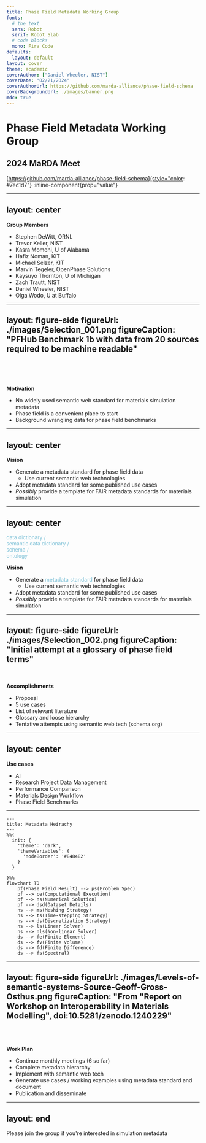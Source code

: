 ```yaml
---
title: Phase Field Metadata Working Group
fonts:
  # the text
  sans: Robot
  serif: Robot Slab
  # code blocks
  mono: Fira Code
defaults:
  layout: default
layout: cover
theme: academic
coverAuthor: ["Daniel Wheeler, NIST"]
coverDate: "02/21/2024"
coverAuthorUrl: https://github.com/marda-alliance/phase-field-schema
coverBackgroundUrl: ./images/banner.png
mdc: true
---
```


# Phase Field Metadata Working Group

## 2024 MaRDA Meet

[https://github.com/marda-alliance/phase-field-schema]{style="color: #7ec1d7"} :inline-component{prop="value"}

<!--

 - I've been interested in the topic of simulation metadata and how to
   capture that in workflows for a long time, but haven't had a venue
   to work on this so I'm greatful for that MaRDA is providing these
   working groups and that others the other team members are
   interested.
 - The working group started back in September, but a lot of the
   initial meetings were about defining the scope
 - We've got the ball rolling more in recent meetings.
 - The working group has now had 6 one hour meetings
 - This will contain some motivation, our current progress and our plans
 

-->

---
layout: center
---

**Group Members**

 - Stephen DeWitt, ORNL
 - Trevor Keller, NIST
 - Kasra Momeni, U of Alabama
 - Hafiz Noman, KIT
 - Michael Selzer, KIT
 - Marvin Tegeler, OpenPhase Solutions
 - Kaysuyo Thornton, U of Michigan
 - Zach Trautt, NIST
 - Daniel Wheeler, NIST
 - Olga Wodo, U at Buffalo
 
<!--

- We currently have 10 active members for the group
- A number of these participants have joined from the phase field
  workshops that have designed the phase field benchmarks
- We are mostly domain experts in phase field
- Michael Selzer and Hafiz Noman recently joined
  - They have experience in designing ontologies
- Likewise having Zach involved is very useful
- We need some experience in designing ontolgies and using web
  semantic technology

-->

---
layout: figure-side
figureUrl: ./images/Selection_001.png
figureCaption: "PFHub Benchmark 1b with data from 20 sources required to be machine readable"
---

<br><br><br>

**Motivation**

- No widely used semantic web standard for materials simulation metadata
- Phase field is a convenient place to start
- Background wrangling data for phase field benchmarks

<!--

- At least form my perspective I don't see a widely used standard for
  materials simulation metadata and this can help the platforms and
  tools that we're currently using.
- The tool & platform developers would like to not think about the
  standards if possible
- In the long run the way this issue might be addressed is by small
  groups coming up with a solution and then eventually merging these
  standards.
- My background and interest comes out of wrangling data for the PFHub project.
- The image on the right shows a result to the Cahn-Hilliard
  benchmaking involving merging 20 different submissions.
- It was extremely difficult to arrive on a standard even for this
  relatively straight forward problem and well specified problem.
  
-->

---
layout: center
---

**Vision**

- Generate a metadata standard for phase field data
  - Use current semantic web technologies
- Adopt metadata standard for some published use cases
- *Possibly* provide a template for FAIR metadata standards for
  materials simulation

<!--

- We want to create a standard using current semantic web technology
- We'd like to adopt this standard for some published used cases that
  I'll described in the next few slides
- Maybe we could use this as a standard for other materials simulation or
  merge with a wider field of metadata

-->

---
layout: center
---

<p style="font-size: 10pt; color: #7ec1d7;" class="absolute font-extralight right-110 transform rotate-0 top-25">data dictionary / <br> semantic data dictionary / <br> schema / <br> ontology</p>

**Vision**

- Generate a <span style="color: #7ec1d7;"> metadata standard </span> for phase field data
  - Use current semantic web technologies
- Adopt metadata standard for some published use cases
- *Possibly* provide a template for FAIR metadata standards for
  materials simulation

<!--

- Note that we could replace metadata standard with any one of those
  terms, but the most applicable might be semantic data dictionary
- An important consideration is how lightweight we want to go. I am on
  the side of having a more lightweight schema
- A sort of model for me is the codemeta project. The aim being to add
  an easily generated JSON file alongside exisiting codes in Github to
  provide more context.
- We want to provide an easily generated JSON file that could sit
  alongside generated phase field data in services like Zenodo.

-->

---
layout: figure-side
figureUrl: ./images/Selection_002.png
figureCaption: "Initial attempt at a glossary of phase field terms"
---

<br>

**Accomplishments**

- Proposal
- 5 use cases
- List of relevant literature
- Glossary and loose hierarchy
- Tentative attempts using semantic web tech (schema.org)

<!--

- Our work thus far has consisted of drafting a proposal which is on the github page
- Some use cases that I'll discuss on the next slide
- A list of relevant litreature
- We took a step back recently with some prompting from Michael Selzer
  and started thinking about a glossary of terms and then coming up
  with a loose heirachy
- thinking mostly about the high level categories.
- We've also played with using Schema.org to generate a schema
- image on the right shows some of the glossary of phase field terms
- the majority of this is generated by ChatGPT
  - great use of ChatGPT to avoid missing categories or concepts

-->
---
layout: center
---

**Use cases**

- AI
- Research Project Data Management
- Performance Comparison
- Materials Design Workflow
- Phase Field Benchmarks

<!--

- We have 5 use cases that members of the team have created
- The use cases are basically 1 or 2 page documents that we have in the repository
- They have some context, identify the key issue with regards to metadata and then identify
  what in particular would be useful in the schema for that use case.
- For example the AI use case identifies that it is important to
  identify a sample axis, a feature axis and how the data is
  labeled.
- The data management use case cares more about
  identifying simulations based on the problem specification (search
  based on paramemter changes)

-->

---

```mermaid
---
title: Metadata Heirachy
---
%%{
  init: {
    'theme': 'dark',
    'themeVariables': {
      'nodeBorder': '#848482'
    }
  }

}%%
flowchart TD
    pf(Phase Field Result) --> ps(Problem Spec)
    pf --> ce(Computational Execution)
    pf --> ns(Numerical Solution)
    pf --> dsd(Dataset Details)
    ns --> ms(Meshing Strategy)
    ns --> ts(Time-stepping Strategy)
    ns --> ds(Discretization Strategy)
    ns --> ls(Linear Solver)
    ns --> nls(Non-linear Solver)
    ds --> fe(Finite Element)
    ds --> fv(Finite Volume)
    ds --> fd(Finite Difference)
    ds --> fs(Spectral)

```

<!--

- This shows the sort of loose hierarchy that we're stating to create
- Essentially, we're dividing a phase field result into 4 subcategories
- it is fairly obvious how to break it up a the high level
- The problem spec is by far the hardest section. In fact we've been
  thinking of keeping that to a link to a DOI or some other
  description and keywords.  Dataset details may be the easier at
  there are a number of semantic web standards already for this.
- Computational execution (or environment) is also quite tractable

-->

---
layout: figure-side
figureUrl: ./images/Levels-of-semantic-systems-Source-Geoff-Gross-Osthus.png
figureCaption: "From \"Report on Workshop on Interoperability in Materials Modelling\", doi:10.5281/zenodo.1240229"
---

<br><br>

**Work Plan**

- Continue monthly meetings (6 so far)
- Complete metadata hierarchy
- Implement with semantic web tech
- Generate use cases / working examples using metadata standard and document
- Publication and disseminate

<!--

- We're continuing with the monthly meetings
- We have currently divided the group into the main 4 sections of the
  schema to work on separate parts
- Once we have a settled hierarchy of terms then we can iterate this
  with the semantic web tech such as datacite and/or schema.org
- The last step is to generate example using the schema from some of
  our use cases

-->

---
layout: end
---

Please join the group if you're interested in simulation metadata

